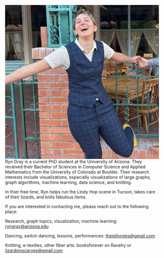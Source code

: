 <img align="right" src="Ryn_img.jpg"/>
Ryn Gray is a current PhD student at the University of Arizona. They received their Bachelor of Sciences in Computer Science and Applied Mathematics from the University of Colorado at Boulder.  Their research interests include visualizations, especially visualizations of large graphs, graph algorithms, machine learning, data science, and knitting.  

In thier free time, Ryn helps run the Lindy Hop scene in Tucson, takes care of their lizards, and knits fabulous items.

If you are interested in contacting me, please reach out to the following place:

Research, graph topics, visualization, machine learning: ryngray@arizona.edu

Dancing, switch dancing, lessons, performances: thejellyroles@gmail.com

Knitting, e-textiles, other fiber arts: booksforever on Ravelry or lizardsinscarves@gmail.com


